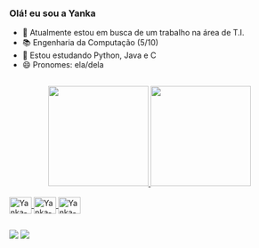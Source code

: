 ### Olá! eu sou a Yanka 

- 🔭 Atualmente estou em busca de um trabalho na área de T.I.
- 📚 Engenharia da Computação (5/10)
- 🌱 Estou estudando Python, Java e C
- 😄 Pronomes: ela/dela

##

<div align="center">
  <a href="https://github.com/Yankabps">
  <img height="180em" src="https://github-readme-stats.vercel.app/api?username=Yankabps&show_icons=true&theme=radical&include_all_commits=true&count_private=true"/>
  <img height="180em" src="https://github-readme-stats.vercel.app/api/top-langs/?username=Yankabps&layout=compact&langs_count=7&theme=radical"/>
</div>
<div style="display: inline_block"><br>
  <img align="center" alt="Yanka-Java" height="30" width="40" src="https://cdn.jsdelivr.net/gh/devicons/devicon/icons/java/java-original.svg">
  <img align="center" alt="Yanka-C" height="30" width="40" src="https://cdn.jsdelivr.net/gh/devicons/devicon/icons/c/c-original.svg">          
  <img align="center" alt="Yanka-Python" height="30" width="40" src="https://cdn.jsdelivr.net/gh/devicons/devicon/icons/python/python-original.svg">
</div>

##
  
<div> 
  <a href="https://instagram.com/yanka_bya" target="_blank"><img src="https://img.shields.io/badge/-Instagram-%23E4405F?style=for-the-badge&logo=instagram&logoColor=white" target="_blank"></a> 
  <a href = "mailto:yankabpsantos@gmail.com"><img src="https://img.shields.io/badge/Gmail-D14836?style=for-the-badge&logo=gmail&logoColor=white" target="_blank"></a> 
 
</div>  
